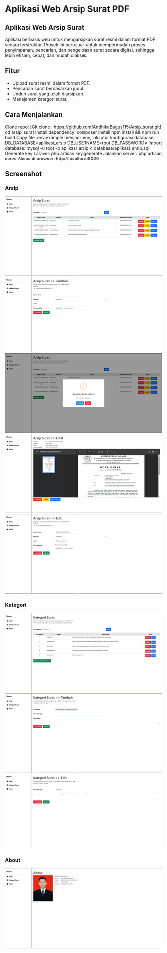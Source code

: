 # Aplikasi Web Arsip Surat PDF

## Aplikasi Web Arsip Surat
Aplikasi berbasis web untuk mengarsipkan surat resmi dalam format PDF secara terstruktur. Proyek ini bertujuan untuk mempermudah proses penyimpanan, pencarian, dan pengelolaan surat secara digital, sehingga lebih efisien, cepat, dan mudah diakses.

## Fitur
- Upload surat resmi dalam format PDF.
- Pencarian surat berdasarkan judul.
- Unduh surat yang telah diarsipkan.
- Manajemen kategori surat.

## Cara Menjalankan
Clone repo:
[Git clone : https://github.com/AndhikaBagus115/Arsip_surat.git]
cd arsip_surat
Install dependency:
composer install
npm install && npm run build
Copy file .env.example menjadi .env, lalu atur konfigurasi database:
DB_DATABASE=aplikasi_arsip
DB_USERNAME=root
DB_PASSWORD=
Import database:
mysql -u root -p aplikasi_arsip < database/aplikasi_arsip.sql
Generate key Laravel:
php artisan key:generate
Jalankan server:
php artisan serve
Akses di browser: http://localhost:8000
## Screenshot
### Arsip
![Arsip](screenshot/arsip-index.png)
![Tambah Arsip](screenshot/arsip-tambah.png)
![Hapus Arsip](screenshot/arsip-hapus.png)
![Lihat Detail Arsip](screenshot/arsip-lihat.png)
![Edit Arsip](screenshot/arsip-edit.png)
### Kategori
![Kategori](screenshot/kategori-index.png)
![Tambah Kategori](screenshot/kategori-tambah.png)
![Edit Kategori](screenshot/kategori-edit.png)
### About
![About](screenshot/about.png)
